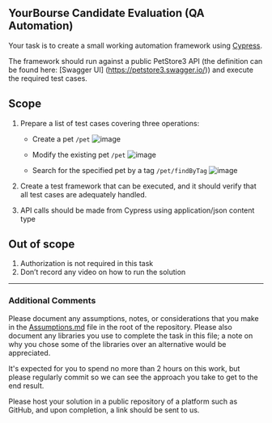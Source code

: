 ## YourBourse Candidate Evaluation (QA Automation)

Your task is to create a small working automation framework using [Cypress](https://docs.cypress.io/).

The framework should run against a public PetStore3 API (the definition can be found here: [Swagger UI] (https://petstore3.swagger.io/))
and execute the required test cases.

## Scope

1. Prepare a list of test cases covering three operations:

   - Create a pet `/pet`
     ![image](https://user-images.githubusercontent.com/109854076/220346748-6ed5693c-e5f5-415c-825a-66b5e592f569.png)

   - Modify the existing pet `/pet`
     ![image](https://user-images.githubusercontent.com/109854076/220346795-dac3402f-a371-4509-82ef-3e629b4c427c.png)

   - Search for the specified pet by a tag `/pet/findByTag`
     ![image](https://user-images.githubusercontent.com/109854076/220346838-acd4547a-871f-403b-997e-588df03ad1c3.png)

2. Create a test framework that can be executed, and it should verify that all test cases are adequately handled.

3. API calls should be made from Cypress using application/json content type

## Out of scope

1. Authorization is not required in this task
1. Don’t record any video on how to run the solution

---

### Additional Comments

Please document any assumptions, notes, or considerations that you make in the [Assumptions.md](Assumptions.md) file in the root of the repository. Please also document any libraries you use to complete the task in this file; a note on why you chose some of the libraries over an alternative would be appreciated.

It's expected for you to spend no more than 2 hours on this work, but please regularly commit so we can see the approach you take to get to the end result.

Please host your solution in a public repository of a platform such as GitHub, and upon completion, a link should be sent to us.
